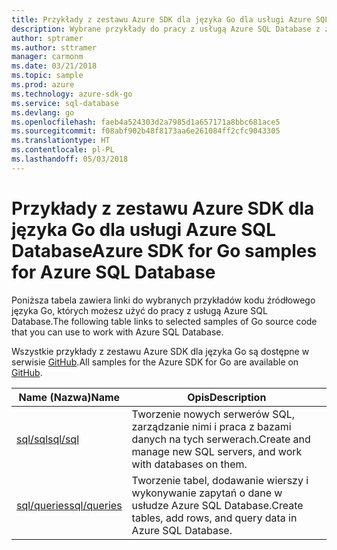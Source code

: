 ```yaml
---
title: Przykłady z zestawu Azure SDK dla języka Go dla usługi Azure SQL Database
description: Wybrane przykłady do pracy z usługą Azure SQL Database z zestawu Azure SDK dla języka Go.
author: sptramer
ms.author: sttramer
manager: carmonm
ms.date: 03/21/2018
ms.topic: sample
ms.prod: azure
ms.technology: azure-sdk-go
ms.service: sql-database
ms.devlang: go
ms.openlocfilehash: faeb4a524303d2a7985d1a657171a8bbc681ace5
ms.sourcegitcommit: f08abf902b48f8173aa6e261084ff2cfc9043305
ms.translationtype: HT
ms.contentlocale: pl-PL
ms.lasthandoff: 05/03/2018
---
```

# <a name="azure-sdk-for-go-samples-for-azure-sql-database"></a><span data-ttu-id="3c380-103">Przykłady z zestawu Azure SDK dla języka Go dla usługi Azure SQL Database</span><span class="sxs-lookup"><span data-stu-id="3c380-103">Azure SDK for Go samples for Azure SQL Database</span></span>

<span data-ttu-id="3c380-104">Poniższa tabela zawiera linki do wybranych przykładów kodu źródłowego języka Go, których możesz użyć do pracy z usługą Azure SQL Database.</span><span class="sxs-lookup"><span data-stu-id="3c380-104">The following table links to selected samples of Go source code that you can use to work with Azure SQL Database.</span></span>

<span data-ttu-id="3c380-105">Wszystkie przykłady z zestawu Azure SDK dla języka Go są dostępne w serwisie [GitHub](https://github.com/Azure-Samples/azure-sdk-for-go-samples).</span><span class="sxs-lookup"><span data-stu-id="3c380-105">All samples for the Azure SDK for Go are available on [GitHub](https://github.com/Azure-Samples/azure-sdk-for-go-samples).</span></span>

| <span data-ttu-id="3c380-106">Name (Nazwa)</span><span class="sxs-lookup"><span data-stu-id="3c380-106">Name</span></span> | <span data-ttu-id="3c380-107">Opis</span><span class="sxs-lookup"><span data-stu-id="3c380-107">Description</span></span> |
|------|-------------|
| [<span data-ttu-id="3c380-108">sql/sql</span><span class="sxs-lookup"><span data-stu-id="3c380-108">sql/sql</span></span>](https://github.com/Azure-Samples/azure-sdk-for-go-samples/blob/master/sql/sql.go) | <span data-ttu-id="3c380-109">Tworzenie nowych serwerów SQL, zarządzanie nimi i praca z bazami danych na tych serwerach.</span><span class="sxs-lookup"><span data-stu-id="3c380-109">Create and manage new SQL servers, and work with databases on them.</span></span> |
| [<span data-ttu-id="3c380-110">sql/queries</span><span class="sxs-lookup"><span data-stu-id="3c380-110">sql/queries</span></span>](https://github.com/Azure-Samples/azure-sdk-for-go-samples/blob/master/sql/queries.go) | <span data-ttu-id="3c380-111">Tworzenie tabel, dodawanie wierszy i wykonywanie zapytań o dane w usłudze Azure SQL Database.</span><span class="sxs-lookup"><span data-stu-id="3c380-111">Create tables, add rows, and query data in Azure SQL Database.</span></span> |

